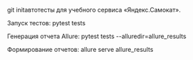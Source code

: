 git initавтотесты для учебного сервиса «Яндекс.Самокат».

Запуск тестов: pytest tests

Генерация отчета Allure: pytest tests --alluredir=allure_results

Формирование отчетов: allure serve allure_results